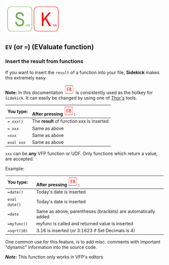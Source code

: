 [![Sidekick](Images/SKLogo.png)](../README.md)

## `EV` (or `=`) (EValuate function)

### Insert the result from functions

If you want to insert the `result` of a function into your file, **Sidekick** makes this extremely easy.

**Note:** In this documentation ![`F8`](Images/F8.png) is consistently used as the hotkey for `Sidekick`. It can easily be changed by using one of [Thor's](https://github.com/VFPX/Thor) tools. 


| You type:  | After pressing ![`F8`](Images/F8.png):|
|:----------|:----------------------|
| `= xxx()`  | The **result** of function xxx is inserted |
| `= xxx` | Same as above |
| `=xxx` | Same as above |
| `eval xxx`  |  Same as above |

`xxx` can be **any** VFP function or UDF. Only functions which return a value, are accepted. 

Example:  

| You type:  | After pressing ![`F8`](Images/F8.png):| 
|:----------|:----------------------| 
| `=date()` | Today's date is inserted| 
| `eval date()` | Today's date is inserted| 
| `=date` | Same as above, parentheses (brackets) are automatically added | 
| `=myfunc()` | myfunc is called and returned value is inserted|  
| `=sqrt(10)` | 3.16 is inserted (or 3.1623 if Set Decimals is 4)|

One common use for this feature, is to add misc. comments with important "dynamic" information into the source code.

***Note:*** This function only works in VFP's editors 